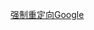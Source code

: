 [强制重定向Google](http://dottech.org/158839/prevent-google-from-redirecting-you-to-its-local-homepage-tip/)
